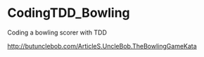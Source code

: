 CodingTDD_Bowling
=================

Coding a bowling scorer with TDD

http://butunclebob.com/ArticleS.UncleBob.TheBowlingGameKata

